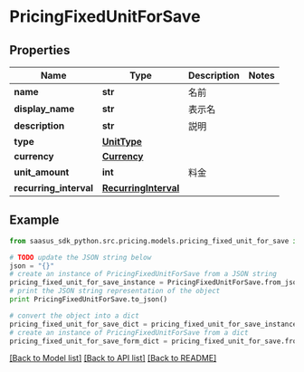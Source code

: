 # PricingFixedUnitForSave


## Properties

Name | Type | Description | Notes
------------ | ------------- | ------------- | -------------
**name** | **str** | 名前 | 
**display_name** | **str** | 表示名 | 
**description** | **str** | 説明 | 
**type** | [**UnitType**](UnitType.md) |  | 
**currency** | [**Currency**](Currency.md) |  | 
**unit_amount** | **int** | 料金 | 
**recurring_interval** | [**RecurringInterval**](RecurringInterval.md) |  | 

## Example

```python
from saasus_sdk_python.src.pricing.models.pricing_fixed_unit_for_save import PricingFixedUnitForSave

# TODO update the JSON string below
json = "{}"
# create an instance of PricingFixedUnitForSave from a JSON string
pricing_fixed_unit_for_save_instance = PricingFixedUnitForSave.from_json(json)
# print the JSON string representation of the object
print PricingFixedUnitForSave.to_json()

# convert the object into a dict
pricing_fixed_unit_for_save_dict = pricing_fixed_unit_for_save_instance.to_dict()
# create an instance of PricingFixedUnitForSave from a dict
pricing_fixed_unit_for_save_form_dict = pricing_fixed_unit_for_save.from_dict(pricing_fixed_unit_for_save_dict)
```
[[Back to Model list]](../README.md#documentation-for-models) [[Back to API list]](../README.md#documentation-for-api-endpoints) [[Back to README]](../README.md)


